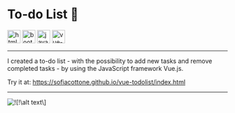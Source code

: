 # To-do List 📌

<img width="30" height="30" src="https://img.icons8.com/color/30/html-5--v1.png" alt="html-5--v1"/> <img width="30" height="30" src="https://img.icons8.com/color/30/bootstrap--v2.png" alt="bootstrap--v2"/> <img width="30" height="30" src="https://img.icons8.com/color/30/javascript--v1.png" alt="javascript--v1"/> <img width="30" height="30" src="https://img.icons8.com/color/48/vue-js.png" alt="vue-js"/>

---

I created a to-do list - with the possibility to add new tasks and remove completed tasks - by using the JavaScript framework Vue.js.

Try it at: https://sofiacottone.github.io/vue-todolist/index.html

---

![!\[!\\[alt text\\](img/preview.png)\]](img/preview.png)
